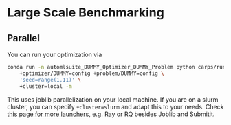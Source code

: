 # Large Scale Benchmarking

## Parallel
You can run your optimization via
```bash
conda run -n automlsuite_DUMMY_Optimizer_DUMMY_Problem python carps/run.py \
    +optimizer/DUMMY=config +problem/DUMMY=config \
    'seed=range(1,11)' \
    +cluster=local -m
```
This uses joblib parallelization on your local machine.
If you are on a slurm cluster, you can specify `+cluster=slurm` and adapt this to your needs.
Check [this page for more launchers](https://hydra.cc/docs/plugins/joblib_launcher/), e.g. Ray or RQ besides Joblib and Submitit.
